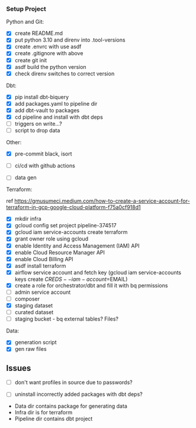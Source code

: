 ### Setup Project
Python and Git:
- [x] create README.md
- [x] put python 3.10 and direnv into .tool-versions
- [x] create .envrc with use asdf
- [x] create .gitignore with above
- [x] create git init
- [x] asdf build the python version
- [x] check direnv switches to correct version

Dbt:
- [x] pip install dbt-biquery
- [x] add packages.yaml to pipeline dir
- [x] add dbt-vault to packages
- [x] cd pipeline and install with dbt deps
- [ ] triggers on write...?
- [ ] script to drop data

Other:
- [x] pre-commit black, isort
- [ ] ci/cd with github actions
- [ ] data gen


Terraform:

ref https://gmusumeci.medium.com/how-to-create-a-service-account-for-terraform-in-gcp-google-cloud-platform-f75a0cf918d1

- [x] mkdir infra
- [x] gcloud config set project pipeline-374517
- [x] gcloud iam service-accounts create terraform
- [x] grant owner role using gcloud
- [x] enable Identity and Access Management (IAM) API
- [x] enable Cloud Resource Manager API
- [x] enable Cloud Billing API
- [x] asdf install terraform
- [x] airflow service account and fetch key (gcloud iam service-accounts keys create $CREDS --iam-account=$EMAIL)
- [x] create a role for orchestrator/dbt and fill it with bq permissions
- [ ] admin service account
- [ ] composer
- [x] staging dataset
- [ ] curated dataset
- [ ] staging bucket - bq external tables? Files?

Data:
- [x] generation script
- [x] gen raw files

## Issues
- [ ] don't want profiles in source due to passwords?
- [ ] uninstall incorrectly added packages with dbt deps?


* Data dir contains package for generating data
* Infra dir is for terraform
* Pipeline dir contains dbt project

